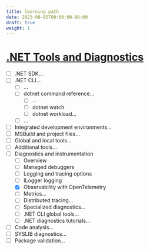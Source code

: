 ```yaml
---
title: learning path
date: 2023-08-05T00:00:00-06:00
draft: true
weight: 1
---
```


# [.NET Tools and Diagnostics](https://learn.microsoft.com/en-us/dotnet/navigate/tools-diagnostics/)
- [ ] .NET SDK...
- [ ] .NET CLI...
  - [ ] ...
  - [ ] dotnet command reference...
    - [ ] ...
    - [ ] dotnet watch
    - [ ] dotnet workload...
  - [ ] ...
- [ ] Integrated development environments...
- [ ] MSBuild and project files...
- [ ] Global and local tools...
- [ ] Additional tools...
- [ ] Diagnostics and instrumentation
  - [ ] Overview
  - [ ] Managed debuggers
  - [ ] Logging and tracing options
  - [ ] ILogger logging
  - [x] Observability with OpenTelemetry
  - [ ] Metrics...
  - [ ] Distributed tracing...
  - [ ] Specialized diagnostics...
  - [ ] .NET CLI global tools...
  - [ ] .NET diagnostics tutorials...
- [ ] Code analysis...
- [ ] SYSLIB diagnostics...
- [ ] Package validation...

